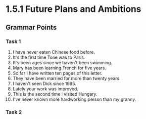 # 1.5.1 Future Plans and Ambitions

## Grammar Points

### Task 1

1. I have never eaten Chinese food before.
2. It's the first time Tone was to Paris.
3. It's been ages since we haven't been swimming.
4. Mary has been learning French for five years.
5. So far I have written ten pages of this letter.
6. They have been married for more than twenty years.
7. I haven't seen Dick since 1995.
8. Lately your work was improved.
9. This is the second time I visited Hungary.
10. I've never known more hardworking person than my granny.

### Task 2

